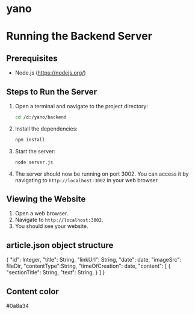 # yano

# Running the Backend Server

## Prerequisites
- Node.js (https://nodejs.org/)

## Steps to Run the Server

1. Open a terminal and navigate to the project directory:
    ```sh
    cd /d:/yano/backend
    ```

2. Install the dependencies:
    ```sh
    npm install
    ```

3. Start the server:
    ```sh
    node server.js
    ```

4. The server should now be running on port 3002. You can access it by navigating to `http://localhost:3002` in your web browser.

## Viewing the Website

1. Open a web browser.
2. Navigate to `http://localhost:3002`.
3. You should see your website.


## article.json object structure
{
    "id": Integer,
    "title": String,
    "linkUrl": String,
    "date": date,
    "imageSrc": fileDir,
    "contentType":String, 
    "timeOfCreation": date,
    "content": [
      {
        "sectionTitle": String,
        "text": String,
      }
    ]
}

## Content color
#0a8a34